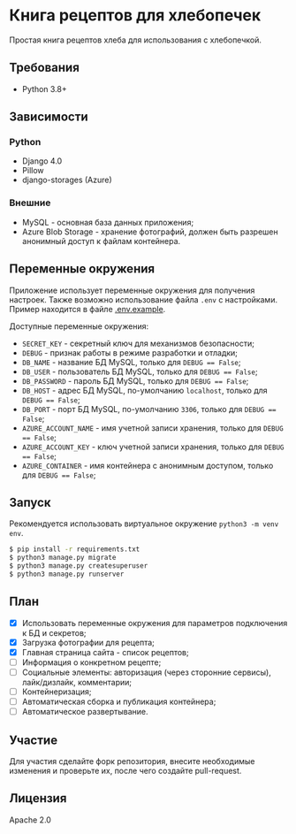 # Книга рецептов для хлебопечек

Простая книга рецептов хлеба для использования с хлебопечкой.

## Требования

* Python 3.8+

## Зависимости

### Python

* Django 4.0
* Pillow
* django-storages (Azure)

### Внешние

* MySQL - основная база данных приложения;
* Azure Blob Storage - хранение фотографий, должен быть разрешен анонимный доступ к файлам контейнера.

## Переменные окружения

Приложение использует переменные окружения для получения настроек. Также возможно использование файла `.env` с настройками. Пример находится в файле [.env.example](.env.example).

Доступные переменные окружения:

* `SECRET_KEY` - секретный ключ для механизмов безопасности;
* `DEBUG` - признак работы в режиме разработки и отладки;
* `DB_NAME` - название БД MySQL, только для `DEBUG == False`;
* `DB_USER` - пользователь БД MySQL, только для `DEBUG == False`;
* `DB_PASSWORD` - пароль БД MySQL, только для `DEBUG == False`;
* `DB_HOST` - адрес БД MySQL, по-умолчанию `localhost`, только для `DEBUG == False`;
* `DB_PORT` - порт БД MySQL, по-умолчанию `3306`, только для `DEBUG == False`;
* `AZURE_ACCOUNT_NAME` - имя учетной записи хранения, только для `DEBUG == False`;
* `AZURE_ACCOUNT_KEY` - ключ учетной записи хранения, только для `DEBUG == False`;
* `AZURE_CONTAINER` - имя контейнера с анонимным доступом, только для `DEBUG == False`;

## Запуск

Рекомендуется использовать виртуальное окружение `python3 -m venv env`.

```sh
$ pip install -r requirements.txt
$ python3 manage.py migrate
$ python3 manage.py createsuperuser
$ python3 manage.py runserver
```

## План

- [x] Использовать переменные окружения для параметров подключения к БД и секретов;
- [x] Загрузка фотографии для рецепта;
- [x] Главная страница сайта - список рецептов;
- [ ] Информация о конкретном рецепте;
- [ ] Социальные элементы: авторизация (через сторонние сервисы), лайк/дизлайк, комментарии;
- [ ] Контейнеризация;
- [ ] Автоматическая сборка и публикация контейнера;
- [ ] Автоматическое развертывание.

## Участие

Для участия сделайте форк репозитория, внесите необходимые изменения и проверьте их, после чего создайте pull-request.

## Лицензия

Apache 2.0
